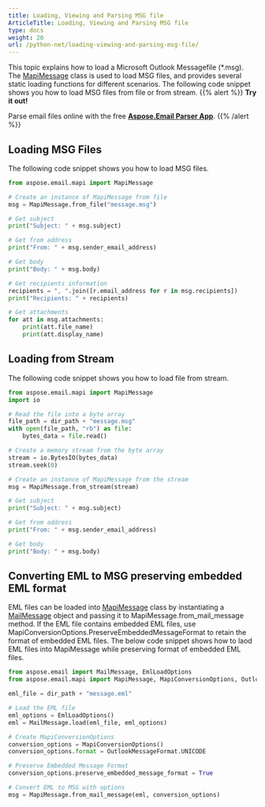 ```yaml
---
title: Loading, Viewing and Parsing MSG file
ArticleTitle: Loading, Viewing and Parsing MSG file
type: docs
weight: 20
url: /python-net/loading-viewing-and-parsing-msg-file/
---
```



This topic explains how to load a Microsoft Outlook Messagefile (*.msg). The [MapiMessage](https://reference.aspose.com/email/python-net/aspose.email.mapi/mapimessage/) class is used to load MSG files, and provides several static loading functions for different scenarios. The following code snippet shows you how to load MSG files from file or from stream.
{{% alert %}}
**Try it out!**

Parse email files online with the free [**Aspose.Email Parser App**](https://products.aspose.app/email/parser).
{{% /alert %}}
## **Loading MSG Files**
The following code snippet shows you how to load MSG files.

```py
from aspose.email.mapi import MapiMessage

# Create an instance of MapiMessage from file
msg = MapiMessage.from_file("message.msg")

# Get subject
print("Subject: " + msg.subject)

# Get from address
print("From: " + msg.sender_email_address)

# Get body
print("Body: " + msg.body)

# Get recipients information
recipients = ", ".join([r.email_address for r in msg.recipients])
print("Recipients: " + recipients)

# Get attachments
for att in msg.attachments:
    print(att.file_name)
    print(att.display_name)
```
## **Loading from Stream**
The following code snippet shows you how to load file from stream.

```py
from aspose.email.mapi import MapiMessage
import io

# Read the file into a byte array
file_path = dir_path + "message.msg"
with open(file_path, "rb") as file:
    bytes_data = file.read()

# Create a memory stream from the byte array
stream = io.BytesIO(bytes_data)
stream.seek(0)

# Create an instance of MapiMessage from the stream
msg = MapiMessage.from_stream(stream)

# Get subject
print("Subject: " + msg.subject)

# Get from address
print("From: " + msg.sender_email_address)

# Get body
print("Body: " + msg.body)
```

## **Converting EML to MSG preserving embedded EML format**
EML files can be loaded into [MapiMessage](https://reference.aspose.com/email/python-net/aspose.email.mapi/mapimessage/) class by instantiating a [MailMessage](https://reference.aspose.com/email/python-net/aspose.email/mailmessage/) object and passing it to MapiMessage.from_mail_message method. If the EML file contains embedded EML files, use MapiConversionOptions.PreserveEmbeddedMessageFormat to retain the format of embedded EML files. The below code snippet shows how to laod EML files into MapiMessage while preserving format of embedded EML files.

```py
from aspose.email import MailMessage, EmlLoadOptions
from aspose.email.mapi import MapiMessage, MapiConversionOptions, OutlookMessageFormat

eml_file = dir_path + "message.eml"

# Load the EML file
eml_options = EmlLoadOptions()
eml = MailMessage.load(eml_file, eml_options)

# Create MapiConversionOptions
conversion_options = MapiConversionOptions()
conversion_options.format = OutlookMessageFormat.UNICODE

# Preserve Embedded Message Format
conversion_options.preserve_embedded_message_format = True

# Convert EML to MSG with options
msg = MapiMessage.from_mail_message(eml, conversion_options)
```
